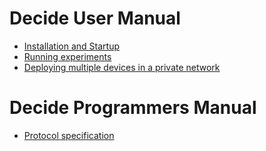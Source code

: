 
# Decide User Manual

- [Installation and Startup](install.md)
- [Running experiments](experiments.md)
- [Deploying multiple devices in a private network](deploying.md)

# Decide Programmers Manual

- [Protocol specification](spec.md)
